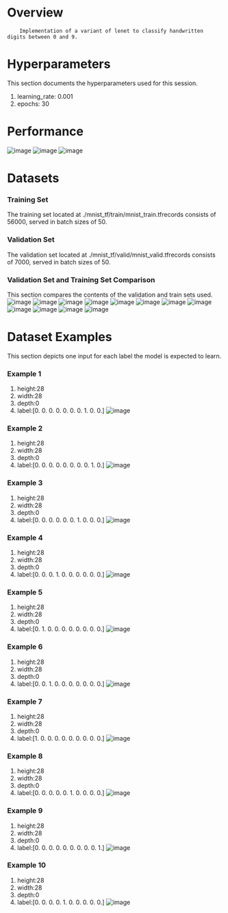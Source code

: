 # Overview 

        Implementation of a variant of lenet to classify handwritten digits between 0 and 9. 
        
# Hyperparameters 
This section documents the hyperparameters used for this session. 
1. learning_rate: 0.001
2. epochs: 30
# Performance
![image](images/5cf9d9a7956fb605b70958942ec12869.png)
![image](images/aa2ed8043a57d1bee7babf4bdcef40a2.png)
![image](images/f282ffff841623df1b937114b054c3fe.png)
# Datasets 
### Training Set 
The training set located at ./mnist_tf/train/mnist_train.tfrecords consists of 56000, served in batch sizes of 50.

### Validation Set 
The validation set located at ./mnist_tf/valid/mnist_valid.tfrecords consists of 7000, served in batch sizes of 50.

### Validation Set and Training Set Comparison 
This section compares the contents of the validation and train sets used.
![image](./images/93868e08288fdc7d6d333ebff9653972.png)
![image](./images/e80a47b5c704b5a3f0bb082da8a896f4.png)
![image](./images/455afd09ed29bce00a1b4a1ab028626b.png)
![image](./images/b3eb87c34122509216e5fbbf64676f70.png)
![image](./images/bdd5f2745b826ebd450d42f1dcc43c83.png)
![image](./images/9c34c860423931045011ff1749fe3109.png)
![image](./images/0d0fb91fbbd24f51b51e63e09270b3cb.png)
![image](./images/baefa8d9357bde74eac6c9c83210f8de.png)
![image](./images/a76622b66dc804916035fbd0a63df938.png)
![image](./images/4d776f147ba31ed5e0ee80d2782705f0.png)
![image](./images/8232bb751ecc9fc454421350adf6cfb4.png)
![image](./images/fa0d7a465641526845c8d42af52a4176.png)
# Dataset Examples
This section depicts one input for each label the model is expected to learn.
### Example 1 
1. height:28
2. width:28
3. depth:0
4. label:[0. 0. 0. 0. 0. 0. 0. 1. 0. 0.]
![image](images/75ae9e2c63104129a970785d7c3d5b71.png)
### Example 2 
1. height:28
2. width:28
3. depth:0
4. label:[0. 0. 0. 0. 0. 0. 0. 0. 1. 0.]
![image](images/373762a8f47126f18e9ea7e35b785ffc.png)
### Example 3 
1. height:28
2. width:28
3. depth:0
4. label:[0. 0. 0. 0. 0. 0. 1. 0. 0. 0.]
![image](images/e9576fd66905906a6f7c60a7e91741b0.png)
### Example 4 
1. height:28
2. width:28
3. depth:0
4. label:[0. 0. 0. 1. 0. 0. 0. 0. 0. 0.]
![image](images/5e33e18cf56fec82ea2e373e7f6c1dd9.png)
### Example 5 
1. height:28
2. width:28
3. depth:0
4. label:[0. 1. 0. 0. 0. 0. 0. 0. 0. 0.]
![image](images/0c34d6292baca747e73e742ba52445b6.png)
### Example 6 
1. height:28
2. width:28
3. depth:0
4. label:[0. 0. 1. 0. 0. 0. 0. 0. 0. 0.]
![image](images/b3a900d57bf802568d924d5027126ab0.png)
### Example 7 
1. height:28
2. width:28
3. depth:0
4. label:[1. 0. 0. 0. 0. 0. 0. 0. 0. 0.]
![image](images/b1ef5669c22615f293bd77dd6359f009.png)
### Example 8 
1. height:28
2. width:28
3. depth:0
4. label:[0. 0. 0. 0. 0. 1. 0. 0. 0. 0.]
![image](images/51904ee3677aea5d30bc0527c5d5c5cd.png)
### Example 9 
1. height:28
2. width:28
3. depth:0
4. label:[0. 0. 0. 0. 0. 0. 0. 0. 0. 1.]
![image](images/c325956df128726d73395e6bf12de32f.png)
### Example 10 
1. height:28
2. width:28
3. depth:0
4. label:[0. 0. 0. 0. 1. 0. 0. 0. 0. 0.]
![image](images/6e54e89208a247f44c64fc16106b9264.png)
